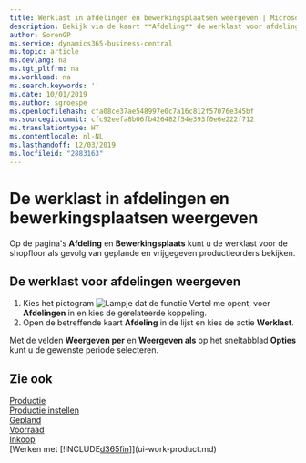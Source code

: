 ```yaml
---
title: Werklast in afdelingen en bewerkingsplaatsen weergeven | Microsoft Docs
description: Bekijk via de kaart **Afdeling** de werklast voor afdelingen als gevolg van vrijgegeven productieorders.
author: SorenGP
ms.service: dynamics365-business-central
ms.topic: article
ms.devlang: na
ms.tgt_pltfrm: na
ms.workload: na
ms.search.keywords: ''
ms.date: 10/01/2019
ms.author: sgroespe
ms.openlocfilehash: cfa08ce37ae548997e0c7a16c812f57076e345bf
ms.sourcegitcommit: cfc92eefa8b06fb426482f54e393f0e6e222f712
ms.translationtype: HT
ms.contentlocale: nl-NL
ms.lasthandoff: 12/03/2019
ms.locfileid: "2883163"
---
```

# <a name="view-load-on-work-and-machine-centers"></a>De werklast in afdelingen en bewerkingsplaatsen weergeven
Op de pagina's **Afdeling** en **Bewerkingsplaats** kunt u de werklast voor de shopfloor als gevolg van geplande en vrijgegeven productieorders bekijken.    

## <a name="to-view-the-load-on-work-centers"></a>De werklast voor afdelingen weergeven  
1.  Kies het pictogram ![Lampje dat de functie Vertel me opent](media/ui-search/search_small.png "Vertel me wat u wilt doen"), voer **Afdelingen** in en kies de gerelateerde koppeling.  
2.  Open de betreffende kaart **Afdeling** in de lijst en kies de actie **Werklast**.  

Met de velden **Weergeven per** en **Weergeven als** op het sneltabblad **Opties** kunt u de gewenste periode selecteren.  

## <a name="see-also"></a>Zie ook  
[Productie](production-manage-manufacturing.md)    
[Productie instellen](production-configure-production-processes.md)  
[Gepland](production-planning.md)      
[Voorraad](inventory-manage-inventory.md)  
[Inkoop](purchasing-manage-purchasing.md)  
[Werken met [!INCLUDE[d365fin](includes/d365fin_md.md)]](ui-work-product.md)
